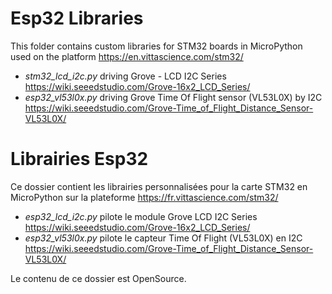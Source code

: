 # Esp32 Libraries
This folder contains custom libraries for STM32 boards in MicroPython used on the platform https://en.vittascience.com/stm32/

* _stm32_lcd_i2c.py_ driving Grove - LCD I2C Series https://wiki.seeedstudio.com/Grove-16x2_LCD_Series/
* _esp32_vl53l0x.py_ driving Grove Time Of Flight sensor (VL53L0X) by I2C https://wiki.seeedstudio.com/Grove-Time_of_Flight_Distance_Sensor-VL53L0X/

# Librairies Esp32
Ce dossier contient les librairies personnalisées pour la carte STM32 en MicroPython sur la plateforme https://fr.vittascience.com/stm32/

* _esp32_lcd_i2c.py_ pilote le module Grove LCD I2C Series https://wiki.seeedstudio.com/Grove-16x2_LCD_Series/
* _esp32_vl53l0x.py_ pilote le capteur Time Of Flight (VL53L0X) en I2C https://wiki.seeedstudio.com/Grove-Time_of_Flight_Distance_Sensor-VL53L0X/

Le contenu de ce dossier est OpenSource.
